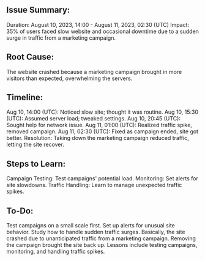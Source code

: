 
## Issue Summary:
Duration: August 10, 2023, 14:00 - August 11, 2023, 02:30 (UTC)
Impact: 35% of users faced slow website and occasional downtime due to a sudden surge in traffic from a marketing campaign.

## Root Cause:
The website crashed because a marketing campaign brought in more visitors than expected, overwhelming the servers.

## Timeline:

Aug 10, 14:00 (UTC): Noticed slow site; thought it was routine.
Aug 10, 15:30 (UTC): Assumed server load; tweaked settings.
Aug 10, 20:45 (UTC): Sought help for network issue.
Aug 11, 01:00 (UTC): Realized traffic spike, removed campaign.
Aug 11, 02:30 (UTC): Fixed as campaign ended, site got better.
Resolution:
Taking down the marketing campaign reduced traffic, letting the site recover.

## Steps to Learn:

Campaign Testing: Test campaigns' potential load.
Monitoring: Set alerts for site slowdowns.
Traffic Handling: Learn to manage unexpected traffic spikes.

## To-Do:

Test campaigns on a small scale first.
Set up alerts for unusual site behavior.
Study how to handle sudden traffic surges.
Basically, the site crashed due to unanticipated traffic from a marketing campaign. 
Removing the campaign brought the site back up. 
Lessons include testing campaigns, monitoring, and handling traffic spikes.